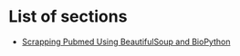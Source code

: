 # List of sections

- [Scrapping Pubmed Using BeautifulSoup and BioPython](Scrapping_Pubmed_Using_BeautifulSoup_and_BioPython.md)
